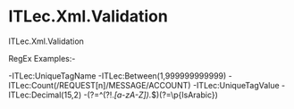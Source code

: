 # ITLec.Xml.Validation
ITLec.Xml.Validation


RegEx Examples:-

-ITLec:UniqueTagName
-ITLec:Between(1,999999999999)
-ITLec:Count(/REQUEST[n]/MESSAGE/ACCOUNT)
-ITLec:UniqueTagValue
-ITLec:Decimal(15,2)
-(?=^(?!.*[a-zA-Z]).*$)(?=\p{IsArabic})

